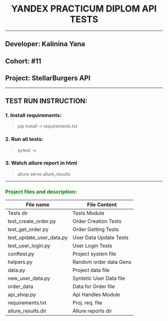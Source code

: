 # <h><center>YANDEX PRACTICUM DIPLOM API TESTS<center></h>

<hr>

## Developer: Kalinina Yana

## <h>Cohort: #11</h>

## <h>Project: StellarBurgers API</h>

<hr>

## <h>TEST RUN INSTRUCTION:</h>

### <h>1. Install requirements:</h>

> pip install -r requirements.txt</h>

### <h>2. Run all tests:</h>

> pytest -v

### <h>3. Watch allure report in html</h>

> allure serve allure_results


<hr>

<h3 align="left" style="color:green">Project files and description:</h3>

| File name                | File Content            |
|--------------------------|-------------------------|
| Tests dir                | Tests Module            |
| test_create_order.py     | Order Creation Tests    |
| test_get_order.py        | Order Getting Tests     |
| test_update_user_data.py | User Data Update Tests  |
| test_user_login.py       | User Login Tests        |
| conftest.py              | Project system file     |
| helpers.py               | Random order data Gens  |
| data.py                  | Project data file       |
| new_user_data.py         | Syntetic User Data file |
| order_data               | Data for Order file     |
| api_shop.py              | Api Handles Module      |
| requirements.txt         | Proj. req. file         |
| allure_results.dir       | Allure reports dir      |


